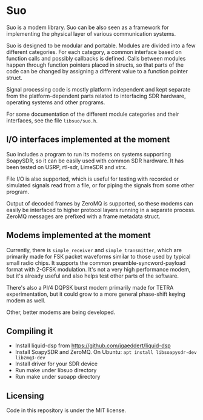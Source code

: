 # Suo
Suo is a modem library. Suo can be also seen as a framework for
implementing the physical layer of various communication systems.

Suo is designed to be modular and portable. Modules are divided into
a few different categories. For each category, a common interface
based on function calls and possibly callbacks is defined.
Calls between modules happen through function pointers placed
in structs, so that parts of the code can be changed by assigning
a different value to a function pointer struct.

Signal processing code is mostly platform independent and kept separate
from the platform-dependent parts related to interfacing SDR hardware,
operating systems and other programs.

For some documentation of the different module categories and their
interfaces, see the file `libsuo/suo.h`.


## I/O interfaces implemented at the moment

Suo includes a program to run its modems on systems supporting
SoapySDR, so it can be easily used with common SDR hardware.
It has been tested on USRP, rtl-sdr, LimeSDR and xtrx.

File I/O is also supported, which is useful for testing with
recorded or simulated signals read from a file, or for piping
the signals from some other program.

Output of decoded frames by ZeroMQ is supported, so these modems can
easily be interfaced to higher protocol layers running in a separate
process. ZeroMQ messages are prefixed with a frame metadata struct.


## Modems implemented at the moment

Currently, there is `simple_receiver` and `simple_transmitter`,
which are primarily made for FSK packet waveforms similar to
those used by typical small radio chips. It supports the common
preamble-syncword-payload format with 2-GFSK modulation.
It's not a very high performance modem, but it's already useful
and also helps test other parts of the software.

There's also a PI/4 DQPSK burst modem primarily made for TETRA
experimentation, but it could grow to a more general phase-shift
keying modem as well.

Other, better modems are being developed.


## Compiling it

- Install liquid-dsp from https://github.com/jgaeddert/liquid-dsp
- Install SoapySDR and ZeroMQ. On Ubuntu:
  `apt install libsoapysdr-dev libzmq3-dev`
- Install driver for your SDR device
- Run make under libsuo directory
- Run make under suoapp directory


## Licensing

Code in this repository is under the MIT license.
